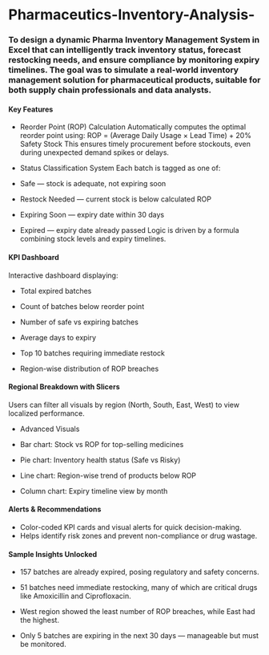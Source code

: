 # Pharmaceutics-Inventory-Analysis-
 
### To design a dynamic Pharma Inventory Management System in Excel that can intelligently track inventory status, forecast restocking needs, and ensure compliance by monitoring expiry timelines. The goal was to simulate a real-world inventory management solution for pharmaceutical products, suitable for both supply chain professionals and data analysts.

#### Key Features
- Reorder Point (ROP) Calculation
Automatically computes the optimal reorder point using:
ROP = (Average Daily Usage × Lead Time) + 20% Safety Stock
This ensures timely procurement before stockouts, even during unexpected demand spikes or delays.

- Status Classification System
Each batch is tagged as one of:

- Safe — stock is adequate, not expiring soon

- Restock Needed — current stock is below calculated ROP

- Expiring Soon — expiry date within 30 days

- Expired — expiry date already passed
Logic is driven by a formula combining stock levels and expiry timelines.

#### KPI Dashboard
Interactive dashboard displaying:

- Total expired batches

- Count of batches below reorder point

- Number of safe vs expiring batches

- Average days to expiry

- Top 10 batches requiring immediate restock

- Region-wise distribution of ROP breaches

#### Regional Breakdown with Slicers
Users can filter all visuals by region (North, South, East, West) to view localized performance.

- Advanced Visuals

- Bar chart: Stock vs ROP for top-selling medicines

- Pie chart: Inventory health status (Safe vs Risky)

- Line chart: Region-wise trend of products below ROP

- Column chart: Expiry timeline view by month

#### Alerts & Recommendations
- Color-coded KPI cards and visual alerts for quick decision-making.
- Helps identify risk zones and prevent non-compliance or drug wastage.

#### Sample Insights Unlocked
- 157 batches are already expired, posing regulatory and safety concerns.

- 51 batches need immediate restocking, many of which are critical drugs like Amoxicillin and Ciprofloxacin.

- West region showed the least number of ROP breaches, while East had the highest.

- Only 5 batches are expiring in the next 30 days — manageable but must be monitored.

